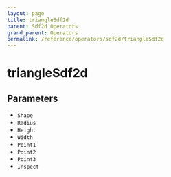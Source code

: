 ```yaml
---
layout: page
title: triangleSdf2d
parent: Sdf2d Operators
grand_parent: Operators
permalink: /reference/operators/sdf2d/triangleSdf2d
---
```


# triangleSdf2d

## Parameters

* `Shape`
* `Radius`
* `Height`
* `Width`
* `Point1`
* `Point2`
* `Point3`
* `Inspect`
